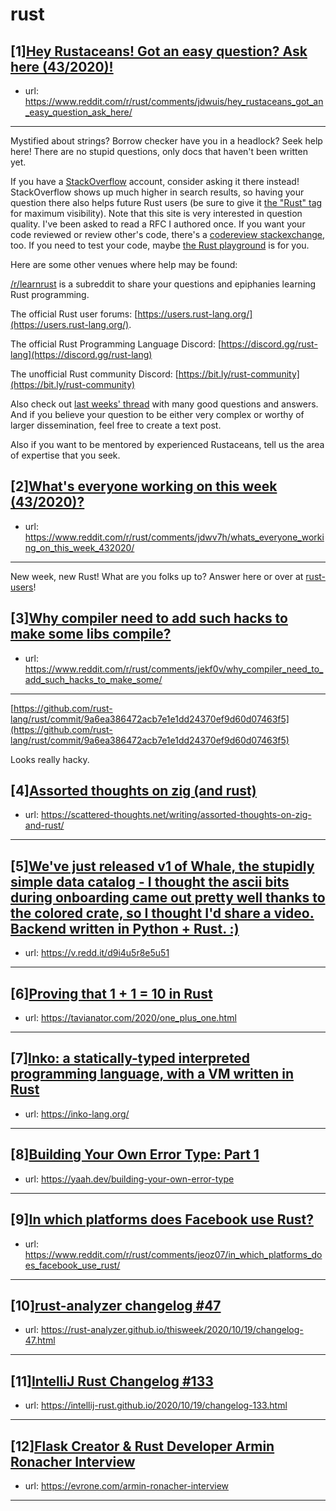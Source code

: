 # rust
## [1][Hey Rustaceans! Got an easy question? Ask here (43/2020)!](https://www.reddit.com/r/rust/comments/jdwuis/hey_rustaceans_got_an_easy_question_ask_here/)
- url: https://www.reddit.com/r/rust/comments/jdwuis/hey_rustaceans_got_an_easy_question_ask_here/
---
Mystified about strings? Borrow checker have you in a headlock? Seek help here! There are no stupid questions, only docs that haven't been written yet.

If you have a [StackOverflow](http://stackoverflow.com/) account, consider asking it there instead! StackOverflow shows up much higher in search results, so having your question there also helps future Rust users (be sure to give it [the "Rust" tag](http://stackoverflow.com/questions/tagged/rust) for maximum visibility). Note that this site is very interested in question quality. I've been asked to read a RFC I authored once. If you want your code reviewed or review other's code, there's a [codereview stackexchange](https://codereview.stackexchange.com/questions/tagged/rust), too. If you need to test your code, maybe [the Rust playground](https://play.rust-lang.org) is for you.

Here are some other venues where help may be found:

[/r/learnrust](https://www.reddit.com/r/learnrust) is a subreddit to share your questions and epiphanies learning Rust programming.

The official Rust user forums: [https://users.rust-lang.org/](https://users.rust-lang.org/).

The official Rust Programming Language Discord: [https://discord.gg/rust-lang](https://discord.gg/rust-lang)

The unofficial Rust community Discord: [https://bit.ly/rust-community](https://bit.ly/rust-community)

Also check out [last weeks' thread](https://reddit.com/r/rust/comments/j9l01t/hey_rustaceans_got_an_easy_question_ask_here/) with many good questions and answers. And if you believe your question to be either very complex or worthy of larger dissemination, feel free to create a text post.

Also if you want to be mentored by experienced Rustaceans, tell us the area of expertise that you seek.
## [2][What's everyone working on this week (43/2020)?](https://www.reddit.com/r/rust/comments/jdwv7h/whats_everyone_working_on_this_week_432020/)
- url: https://www.reddit.com/r/rust/comments/jdwv7h/whats_everyone_working_on_this_week_432020/
---
New week, new Rust! What are you folks up to? Answer here or over at [rust-users](https://users.rust-lang.org/t/whats-everyone-working-on-this-week-43-2020/50310?u=llogiq)!
## [3][Why compiler need to add such hacks to make some libs compile?](https://www.reddit.com/r/rust/comments/jekf0v/why_compiler_need_to_add_such_hacks_to_make_some/)
- url: https://www.reddit.com/r/rust/comments/jekf0v/why_compiler_need_to_add_such_hacks_to_make_some/
---
[https://github.com/rust-lang/rust/commit/9a6ea386472acb7e1e1dd24370ef9d60d07463f5](https://github.com/rust-lang/rust/commit/9a6ea386472acb7e1e1dd24370ef9d60d07463f5)

Looks really hacky.
## [4][Assorted thoughts on zig (and rust)](https://www.reddit.com/r/rust/comments/jekjeo/assorted_thoughts_on_zig_and_rust/)
- url: https://scattered-thoughts.net/writing/assorted-thoughts-on-zig-and-rust/
---

## [5][We've just released v1 of Whale, the stupidly simple data catalog - I thought the ascii bits during onboarding came out pretty well thanks to the colored crate, so I thought I'd share a video. Backend written in Python + Rust. :)](https://www.reddit.com/r/rust/comments/jegb7a/weve_just_released_v1_of_whale_the_stupidly/)
- url: https://v.redd.it/d9i4u5r8e5u51
---

## [6][Proving that 1 + 1 = 10 in Rust](https://www.reddit.com/r/rust/comments/je1ajy/proving_that_1_1_10_in_rust/)
- url: https://tavianator.com/2020/one_plus_one.html
---

## [7][Inko: a statically-typed interpreted programming language, with a VM written in Rust](https://www.reddit.com/r/rust/comments/je34vm/inko_a_staticallytyped_interpreted_programming/)
- url: https://inko-lang.org/
---

## [8][Building Your Own Error Type: Part 1](https://www.reddit.com/r/rust/comments/je5dmq/building_your_own_error_type_part_1/)
- url: https://yaah.dev/building-your-own-error-type
---

## [9][In which platforms does Facebook use Rust?](https://www.reddit.com/r/rust/comments/jeoz07/in_which_platforms_does_facebook_use_rust/)
- url: https://www.reddit.com/r/rust/comments/jeoz07/in_which_platforms_does_facebook_use_rust/
---

## [10][rust-analyzer changelog #47](https://www.reddit.com/r/rust/comments/je22gi/rustanalyzer_changelog_47/)
- url: https://rust-analyzer.github.io/thisweek/2020/10/19/changelog-47.html
---

## [11][IntelliJ Rust Changelog #133](https://www.reddit.com/r/rust/comments/je4qz9/intellij_rust_changelog_133/)
- url: https://intellij-rust.github.io/2020/10/19/changelog-133.html
---

## [12][Flask Creator &amp; Rust Developer Armin Ronacher Interview](https://www.reddit.com/r/rust/comments/je0f47/flask_creator_rust_developer_armin_ronacher/)
- url: https://evrone.com/armin-ronacher-interview
---

